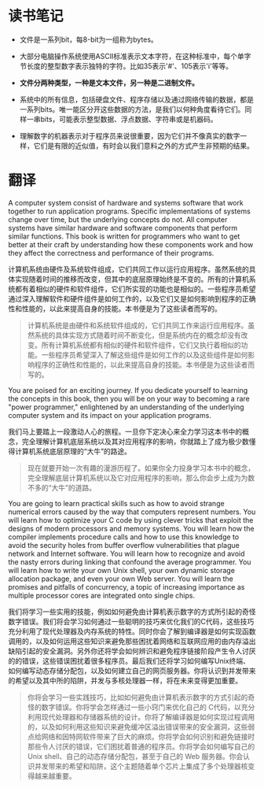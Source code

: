 # 读书笔记

- 文件是一系列bit，每8-bit为一组称为bytes。

- 大部分电脑操作系统使用ASCII标准表示文本字符，在这种标准中，每个单字节长度的整型数字表示独特的字符。比如35表示'#'、105表示'i'等等。

- **文件分两种类型，一种是文本文件，另一种是二进制文件。**

- 系统中的所有信息，包括硬盘文件、程序存储以及通过网络传输的数据，都是一系列bits。唯一能区分开这些数据的方法，是我们以何种角度看待它们。同样一串bits，可能表示整型数据、浮点数据、字符串或是机器码。

- 理解数字的机器表示对于程序员来说很重要，因为它们并不像真实的数字一样，它们是有限的近似值，有时会以我们意料之外的方式产生非预期的结果。

# 翻译

A computer system consist of hardware and systems software that work together to run application programs. Specific implementations of systems change over time, but the underlying concepts do not. All computer systems have similar hardware and software components that perform similar functions. This book is written for programmers who want to get better at their craft by understanding how these components work and how they affect the correctness and performance of their programs.

计算机系统由硬件及系统软件组成，它们共同工作以运行应用程序。虽然系统的具体实现随着时间的推移而改变，但其中的底层原理始终是不变的。所有的计算机系统都有着相似的硬件和软件组件，它们所实现的功能也是相似的。一些程序员希望通过深入理解软件和硬件组件是如何工作的，以及它们又是如何影响到程序的正确性和性能的，以此来提高自身的技能。本书便是为了这些读者而写的。

> 计算机系统是由硬件和系统软件组成的，它们共同工作来运行应用程序。虽然系统的具体实现方式随着时间不断变化，但是系统内在的概念却没有改变。所有计算机系统都有相似的硬件和软件组件，它们又执行着相似的功能。一些程序员希望深入了解这些组件是如何工作的以及这些组件是如何影响程序的正确性和性能的，以此来提高自身的技能。本书便是为这些读者而写的。

You are poised for an exciting journey. If you dedicate yourself to learning the concepts in this book, then you will be on your way to becoming a rare "power programmer," enlightened by an understanding of the underlying computer system and its impact on your application programs.

我们马上要踏上一段激动人心的旅程。一旦你下定决心来全力学习这本书中的概念，完全理解计算机底层系统以及其对应用程序的影响，你就踏上了成为极少数懂得计算机系统底层原理的“大牛”的路途。

> 现在就要开始一次有趣的漫游历程了。如果你全力投身学习本书中的概念，完全理解底层计算机系统以及它对应用程序的影响，那么你会步上成为为数不多的“大牛”的道路。

You are going to learn practical skills such as how to avoid strange numerical errors caused by the way that computers represent numbers. You will learn how to optimize your C code by using clever tricks that exploit the designs of modern processors and memory systems. You will learn how the compiler implements procedure calls and how to use this knowledge to avoid the security holes from buffer overflow vulnerabilities that plague network and Internet software. You will learn how to recognize and avoid the nasty errors during linking that confound the average programmer. You will learn how to write your own Unix shell, your own dynamic storage allocation package, and even your own Web server. You will learn the promises and pitfalls of concurrency, a topic of increasing importance as multiple processor cores are integrated onto single chips.

我们将学习一些实用的技能，例如如何避免由计算机表示数字的方式所引起的奇怪数字错误。我们将会学习如何通过一些聪明的技巧来优化我们的C代码，这些技巧充分利用了现代处理器及内存系统的特性。同时你会了解到编译器是如何实现函数调用的，以及如何运用这些知识来避免那些困扰着网络和互联网应用的由内存溢出缺陷引起的安全漏洞。另外你还将学会如何辨识和避免程序链接阶段产生令人讨厌的的错误，这些错误困扰着很多程序员。最后我们还将学习如何编写Unix终端、如何编写动态存储分配包，以及如何建立自己的网页服务器。你将认识到并发带来的希望以及其中所的陷阱，并发与多核处理器一样，将在未来变得更加重要。

> 你将会学习一些实践技巧，比如如何避免由计算机表示数字的方式引起的奇怪的数字错误。你将学会怎样通过一些小窍门来优化自己的 C代码，以充分利用现代处理器和存储器系统的设计。你将了解编译器是如何实现过程调用的，以及如何利用这些知识来避免缓冲区溢出错误带来的安全漏洞，这些弱点给网络和因特网软件带来了巨大的麻烦。你将学会如何识别和避免链接时那些令人讨厌的错误，它们困扰着普通的程序员。你将学会如何编写自己的 Unix shell、自己的动态存储分配包，甚至于自己的 Web 服务器。你会认识并发带来的希望和陷阱，这个主题随着单个芯片上集成了多个处理器核变得越来越重要。